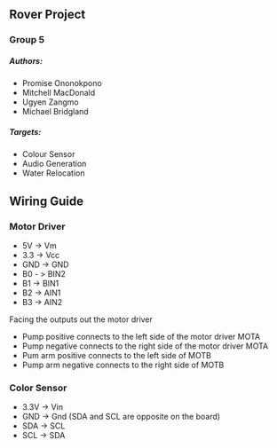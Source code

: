 ## Rover Project

### Group 5

##### Authors:
- Promise Ononokpono
- Mitchell MacDonald
- Ugyen Zangmo
- Michael Bridgland

##### Targets:
- Colour Sensor
- Audio Generation
- Water Relocation



## Wiring Guide
### Motor Driver
- 5V -> Vm
- 3.3 -> Vcc
- GND -> GND
- B0 - > BIN2
- B1 -> BIN1
- B2 -> AIN1
- B3 -> AIN2

Facing the outputs out the motor driver
- Pump positive connects to the left side of the motor driver MOTA
- Pump negative connects to the right side of the motor driver MOTA
- Pum arm positive connects to the left side of MOTB
- Pump arm negative connects to the right side of MOTB

### Color Sensor
- 3.3V -> Vin
- GND -> Gnd
(SDA and SCL are opposite on the board)
- SDA -> SCL
- SCL -> SDA



